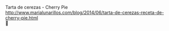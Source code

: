 Tarta de cerezas - Cherry Pie	http://www.marialunarillos.com/blog/2014/06/tarta-de-cerezas-receta-de-cherry-pie.html	
਍